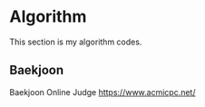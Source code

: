  Algorithm
===================
This section is my algorithm codes.

## Baekjoon
Baekjoon Online Judge <https://www.acmicpc.net/>
